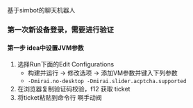 基于simbot的聊天机器人


### 第一次新设备登录，需要进行验证
#### 第一步 idea中设置JVM参数
1. 选择Run下面的Edit Configurations
   - 构建并运行 -> 修改选项 -> 添加VM参数并键入下列参数
   - `-Dmirai.no-desktop -Dmirai.slider.acptcha.supported`
2. 在浏览器复制验证码校验，f12 获取 ticket
3. 将ticket粘贴到命令行
啊手动阀